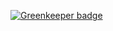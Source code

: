 
[![Greenkeeper badge](https://badges.greenkeeper.io/mjeanroy/jasmine-ws.svg)](https://greenkeeper.io/)
